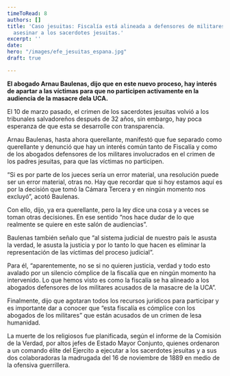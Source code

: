 ```yaml
---
timeToRead: 8
authors: []
title: 'Caso jesuitas: Fiscalía está alineada a defensores de militares acusados de
  asesinar a los sacerdotes jesuitas.'
excerpt: ''
date: 
hero: "/images/efe_jesuitas_espana.jpg"
draft: true

---
```

**El abogado Arnau Baulenas, dijo que en este nuevo proceso, hay interés de apartar a las víctimas para que no participen activamente en la audiencia de la masacre dela UCA.**

El 10 de marzo pasado, el crimen de los sacerdotes jesuitas volvió a los tribunales salvadoreños después de 32 años, sin embargo, hay poca esperanza de que esta se desarrolle con transparencia.

Arnau Baulenas, hasta ahora querellante, manifestó que fue separado como querellante y denunció que hay un interés común tanto de Fiscalía y como de los abogados defensores de los militares involucrados en el crimen de los padres jesuitas, para que las víctimas no participen.

“Si es por parte de los jueces sería un error material, una resolución puede ser un error material, otras no. Hay que recordar que si hoy estamos aquí es por la decisión que tomó la Cámara Tercera y en ningún momento nos excluyó”, acotó Baulenas.

Con ello, dijo, ya era querellante, pero la ley dice una cosa y a veces se toman otras decisiones. En ese sentido “nos hace dudar de lo que realmente se quiere en este salón de audiencias”.

Baulenas también señalo que “al sistema judicial de nuestro país le asusta la verdad, le asusta la justicia y por lo tanto lo que hacen es eliminar la representación de las víctimas del proceso judicial”.

Para él, “aparentemente, no se si no quieren justicia, verdad y todo esto avalado por un silencio cómplice de la fiscalía que en ningún momento ha intervenido. Lo que hemos visto es como la fiscalía se ha alineado a los abogados defensores de los militares acusados de la masacre de la UCA”.

Finalmente, dijo que agotaran todos los recursos jurídicos para participar y es importante dar a conocer que “esta fiscalía es cómplice con los abogados de los militares” que están acusados de un crimen de lesa humanidad.

La muerte de los religiosos fue planificada, según el informe de la Comisión de la Verdad, por altos jefes de Estado Mayor Conjunto, quienes ordenaron a un comando élite del Ejercito a ejecutar a los sacerdotes jesuitas y a sus dos colaboradoras la madrugada del 16 de noviembre de 1889 en medio de la ofensiva guerrillera.